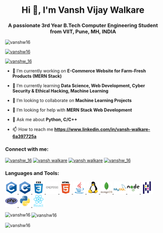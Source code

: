 <h1 align="center">Hi 👋, I'm Vansh Vijay Walkare</h1>
<h3 align="center">A passionate 3rd Year B.Tech Computer Engineering Student from VIIT, Pune, MH, INDIA</h3>

<p align="left"> <img src="https://komarev.com/ghpvc/?username=vanshw16&label=Profile%20views&color=0e75b6&style=flat" alt="vanshw16" /> </p>

<p align="left"> <a href="https://github.com/ryo-ma/github-profile-trophy"><img src="https://github-profile-trophy.vercel.app/?username=vanshw16" alt="vanshw16" /></a> </p>

<p align="left"> <a href="https://twitter.com/vanshw_16" target="blank"><img src="https://img.shields.io/twitter/follow/vanshw_16?logo=twitter&style=for-the-badge" alt="vanshw_16" /></a> </p>

- 🔭 I’m currently working on **E-Commerce Website for Farm-Fresh Products (MERN Stack)**

- 🌱 I’m currently learning **Data Science, Web Development, Cyber Security & Ethical Hacking, Machine Learning**

- 👯 I’m looking to collaborate on **Machine Learning Projects**

- 🤝 I’m looking for help with **MERN Stack Web Development**

- 💬 Ask me about **Python, C/C++**

- 📫 How to reach me **https://www.linkedin.com/in/vansh-walkare-6a397725a**

<h3 align="left">Connect with me:</h3>
<p align="left">
<a href="https://twitter.com/vanshw_16" target="blank"><img align="center" src="https://raw.githubusercontent.com/rahuldkjain/github-profile-readme-generator/master/src/images/icons/Social/twitter.svg" alt="vanshw_16" height="30" width="40" /></a>
<a href="https://linkedin.com/in/vansh walkare" target="blank"><img align="center" src="https://raw.githubusercontent.com/rahuldkjain/github-profile-readme-generator/master/src/images/icons/Social/linked-in-alt.svg" alt="vansh walkare" height="30" width="40" /></a>
<a href="https://fb.com/vansh walkare" target="blank"><img align="center" src="https://raw.githubusercontent.com/rahuldkjain/github-profile-readme-generator/master/src/images/icons/Social/facebook.svg" alt="vansh walkare" height="30" width="40" /></a>
<a href="https://instagram.com/vanshw_16" target="blank"><img align="center" src="https://raw.githubusercontent.com/rahuldkjain/github-profile-readme-generator/master/src/images/icons/Social/instagram.svg" alt="vanshw_16" height="30" width="40" /></a>
</p>

<h3 align="left">Languages and Tools:</h3>
<p align="left"> <a href="https://www.cprogramming.com/" target="_blank" rel="noreferrer"> <img src="https://raw.githubusercontent.com/devicons/devicon/master/icons/c/c-original.svg" alt="c" width="40" height="40"/> </a> <a href="https://www.w3schools.com/cpp/" target="_blank" rel="noreferrer"> <img src="https://raw.githubusercontent.com/devicons/devicon/master/icons/cplusplus/cplusplus-original.svg" alt="cplusplus" width="40" height="40"/> </a> <a href="https://www.w3schools.com/css/" target="_blank" rel="noreferrer"> <img src="https://raw.githubusercontent.com/devicons/devicon/master/icons/css3/css3-original-wordmark.svg" alt="css3" width="40" height="40"/> </a> <a href="https://expressjs.com" target="_blank" rel="noreferrer"> <img src="https://raw.githubusercontent.com/devicons/devicon/master/icons/express/express-original-wordmark.svg" alt="express" width="40" height="40"/> </a> <a href="https://www.w3.org/html/" target="_blank" rel="noreferrer"> <img src="https://raw.githubusercontent.com/devicons/devicon/master/icons/html5/html5-original-wordmark.svg" alt="html5" width="40" height="40"/> </a> <a href="https://www.java.com" target="_blank" rel="noreferrer"> <img src="https://raw.githubusercontent.com/devicons/devicon/master/icons/java/java-original.svg" alt="java" width="40" height="40"/> </a> <a href="https://www.linux.org/" target="_blank" rel="noreferrer"> <img src="https://raw.githubusercontent.com/devicons/devicon/master/icons/linux/linux-original.svg" alt="linux" width="40" height="40"/> </a> <a href="https://www.mongodb.com/" target="_blank" rel="noreferrer"> <img src="https://raw.githubusercontent.com/devicons/devicon/master/icons/mongodb/mongodb-original-wordmark.svg" alt="mongodb" width="40" height="40"/> </a> <a href="https://www.mysql.com/" target="_blank" rel="noreferrer"> <img src="https://raw.githubusercontent.com/devicons/devicon/master/icons/mysql/mysql-original-wordmark.svg" alt="mysql" width="40" height="40"/> </a> <a href="https://nodejs.org" target="_blank" rel="noreferrer"> <img src="https://raw.githubusercontent.com/devicons/devicon/master/icons/nodejs/nodejs-original-wordmark.svg" alt="nodejs" width="40" height="40"/> </a> <a href="https://pandas.pydata.org/" target="_blank" rel="noreferrer"> <img src="https://raw.githubusercontent.com/devicons/devicon/2ae2a900d2f041da66e950e4d48052658d850630/icons/pandas/pandas-original.svg" alt="pandas" width="40" height="40"/> </a> <a href="https://www.php.net" target="_blank" rel="noreferrer"> <img src="https://raw.githubusercontent.com/devicons/devicon/master/icons/php/php-original.svg" alt="php" width="40" height="40"/> </a> <a href="https://www.python.org" target="_blank" rel="noreferrer"> <img src="https://raw.githubusercontent.com/devicons/devicon/master/icons/python/python-original.svg" alt="python" width="40" height="40"/> </a> <a href="https://reactjs.org/" target="_blank" rel="noreferrer"> <img src="https://raw.githubusercontent.com/devicons/devicon/master/icons/react/react-original-wordmark.svg" alt="react" width="40" height="40"/> </a> </p>

<p><img align="left" src="https://github-readme-stats.vercel.app/api/top-langs?username=vanshw16&show_icons=true&locale=en&layout=compact" alt="vanshw16" /></p>

<p>&nbsp;<img align="center" src="https://github-readme-stats.vercel.app/api?username=vanshw16&show_icons=true&locale=en" alt="vanshw16" /></p>

<p><img align="center" src="https://github-readme-streak-stats.herokuapp.com/?user=vanshw16&" alt="vanshw16" /></p>
